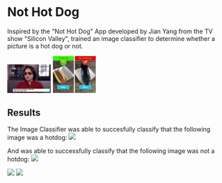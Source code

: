 # Not Hot Dog
Inspired by the "Not Hot Dog" App developed by Jian Yang from the TV show "Silicon Valley", trained an image classifier to determine whether a picture is a hot dog or not.



<p float="left">
  <img src='/images/jian_yang_hbo_silicon_valley.jpeg' width="100" />
  <img src='/images/not_hot_dog_app.jpeg' width="100" /> 
</p>


## Results

The Image Classifier was able to succesfully classify that the following image was a hotdog:
<img src = '/images/predicted_hotdog.png'>

And was able to successfully classify that the following image was not a hotdog:
<img src = '/images/predicted_nothotdog.png'>

<p float="left">
  <img src='/images/predicted_hotdog.png' width="100" />
  <img src='/images/predicted_nothotdog.png' width="100" /> 
</p>
